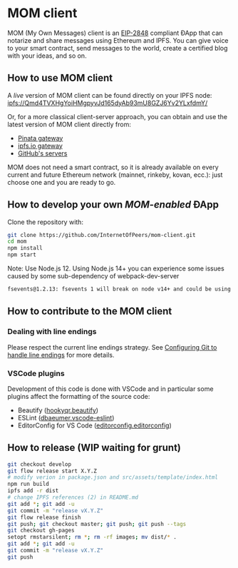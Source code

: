# MOM client

MOM (My Own Messages) client is an [EIP-2848](https://github.com/ethereum/EIPs/blob/master/EIPS/eip-2848.md) compliant ÐApp that can notarize and share messages using Ethereum and IPFS. You can give voice to your smart contract, send messages to the world, create a certified blog with your ideas, and so on.

## How to use MOM client

A *live* version of MOM client can be found directly on your IPFS node: [ipfs://Qmd4TVXHgYoiHMgpyvJd165dyAb93mU8GZJ6Yv2YLxfdmY/](ipfs://Qmd4TVXHgYoiHMgpyvJd165dyAb93mU8GZJ6Yv2YLxfdmY/)

Or, for a more classical client-server approach, you can obtain and use the latest version of MOM client directly from:

- [Pinata gateway](https://gateway.pinata.cloud/ipfs/Qmd4TVXHgYoiHMgpyvJd165dyAb93mU8GZJ6Yv2YLxfdmY)
- [ipfs.io gateway](https://ipfs.io/ipfs/Qmd4TVXHgYoiHMgpyvJd165dyAb93mU8GZJ6Yv2YLxfdmY/)
- [GitHub's servers](https://internetofpeers.github.io/mom-client)

MOM does not need a smart contract, so it is already available on every current and future Ethereum network (mainnet, rinkeby, kovan, ecc.): just choose one and you are ready to go.

## How to develop your own _MOM-enabled_ ÐApp

Clone the repository with:

```bash
git clone https://github.com/InternetOfPeers/mom-client.git
cd mom
npm install
npm start
```

Note: Use Node.js 12. Using Node.js 14+ you can experience some issues caused by some sub-dependency of webpack-dev-server
```bash
fsevents@1.2.13: fsevents 1 will break on node v14+ and could be using insecure binaries. Upgrade to fsevents 2.
```

## How to contribute to the MOM client

### Dealing with line endings

Please respect the current line endings strategy. See [Configuring Git to handle line endings](https://help.github.com/en/articles/dealing-with-line-endings) for more details.

### VSCode plugins

Development of this code is done with VSCode and in particular some plugins affect the formatting of the source code:

- Beautify ([hookyqr.beautify](https://marketplace.visualstudio.com/items?itemName=HookyQR.beautify))
- ESLint ([dbaeumer.vscode-eslint](https://marketplace.visualstudio.com/items?itemName=dbaeumer.vscode-eslint))
- EditorConfig for VS Code ([editorconfig.editorconfig](https://marketplace.visualstudio.com/items?itemName=EditorConfig.EditorConfig))

## How to release (WIP waiting for grunt)

```bash
git checkout develop
git flow release start X.Y.Z
# modify verion in package.json and src/assets/template/index.html
npm run build
ipfs add -r dist
# change IPFS references (2) in README.md
git add *; git add -u
git commit -m "release vX.Y.Z"
git flow release finish
git push; git checkout master; git push; git push --tags
git checkout gh-pages
setopt rmstarsilent; rm *; rm -rf images; mv dist/* .
git add *; git add -u
git commit -m "release vX.Y.Z"
git push
```
